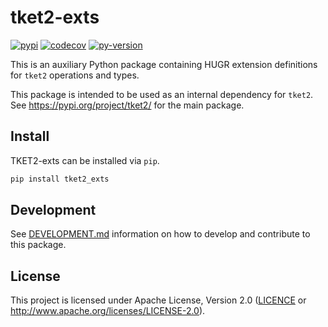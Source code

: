 # tket2-exts

[![pypi][]](https://pypi.org/project/tket2-exts/)
[![codecov][]](https://codecov.io/gh/CQCL/tket2)
[![py-version][]](https://pypi.org/project/tket2-exts/)

  [codecov]: https://img.shields.io/codecov/c/gh/CQCL/tket2?logo=codecov
  [py-version]: https://img.shields.io/pypi/pyversions/tket2-exts
  [pypi]: https://img.shields.io/pypi/v/tket2-exts

This is an auxiliary Python package containing HUGR extension definitions for `tket2`
operations and types.

This package is intended to be used as an internal dependency for `tket2`.
See <https://pypi.org/project/tket2/> for the main package.

## Install

TKET2-exts can be installed via `pip`.

```sh
pip install tket2_exts
```

## Development

See [DEVELOPMENT.md] information on how to develop and contribute to this package.

  [DEVELOPMENT.md]: https://github.com/CQCL/tket2/blob/main/DEVELOPMENT.md

## License

This project is licensed under Apache License, Version 2.0 ([LICENCE][] or <http://www.apache.org/licenses/LICENSE-2.0>).

  [LICENCE]: https://github.com/CQCL/tket2/blob/main/LICENCE
